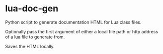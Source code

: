 # lua-doc-gen
Python script to generate documentation HTML for Lua class files.

Optionally pass the first argument of either a local file path or http address of a lua file to generate from.

Saves the HTML locally.
